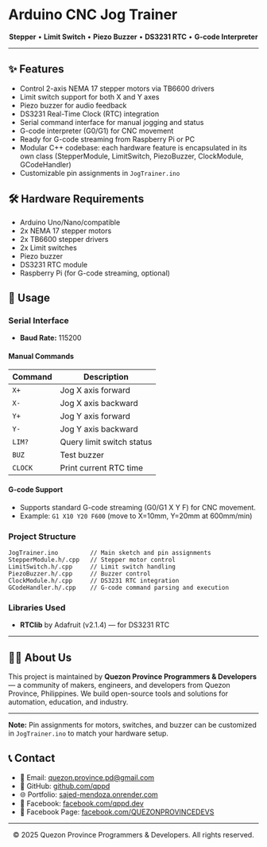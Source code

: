 # Arduino CNC Jog Trainer

<p align="center">
  <b>Stepper</b> • <b>Limit Switch</b> • <b>Piezo Buzzer</b> • <b>DS3231 RTC</b> • <b>G-code Interpreter</b>
</p>

---

## ✨ Features

- Control 2-axis NEMA 17 stepper motors via TB6600 drivers
- Limit switch support for both X and Y axes
- Piezo buzzer for audio feedback
- DS3231 Real-Time Clock (RTC) integration
- Serial command interface for manual jogging and status
- G-code interpreter (G0/G1) for CNC movement
- Ready for G-code streaming from Raspberry Pi or PC
- Modular C++ codebase: each hardware feature is encapsulated in its own class (StepperModule, LimitSwitch, PiezoBuzzer, ClockModule, GCodeHandler)
- Customizable pin assignments in `JogTrainer.ino`

## 🛠️ Hardware Requirements

- Arduino Uno/Nano/compatible
- 2x NEMA 17 stepper motors
- 2x TB6600 stepper drivers
- 2x Limit switches
- Piezo buzzer
- DS3231 RTC module
- Raspberry Pi (for G-code streaming, optional)


## 🚀 Usage

### Serial Interface

- **Baud Rate:** 115200

#### Manual Commands

| Command   | Description                  |
|-----------|------------------------------|
| `X+`      | Jog X axis forward           |
| `X-`      | Jog X axis backward          |
| `Y+`      | Jog Y axis forward           |
| `Y-`      | Jog Y axis backward          |
| `LIM?`    | Query limit switch status    |
| `BUZ`     | Test buzzer                  |
| `CLOCK`   | Print current RTC time       |

#### G-code Support

- Supports standard G-code streaming (G0/G1 X Y F) for CNC movement.
- Example: `G1 X10 Y20 F600` (move to X=10mm, Y=20mm at 600mm/min)

### Project Structure

```text
JogTrainer.ino         // Main sketch and pin assignments
StepperModule.h/.cpp   // Stepper motor control
LimitSwitch.h/.cpp     // Limit switch handling
PiezoBuzzer.h/.cpp     // Buzzer control
ClockModule.h/.cpp     // DS3231 RTC integration
GCodeHandler.h/.cpp    // G-code command parsing and execution
```

### Libraries Used

- **RTClib** by Adafruit (v2.1.4) — for DS3231 RTC

---

## 👨‍💻 About Us

This project is maintained by **Quezon Province Programmers & Developers** — a community of makers, engineers, and developers from Quezon Province, Philippines. We build open-source tools and solutions for automation, education, and industry.

---

**Note:** Pin assignments for motors, switches, and buzzer can be customized in `JogTrainer.ino` to match your hardware setup.

## 📞 Contact

- 📧 Email: [quezon.province.pd@gmail.com](mailto:quezon.province.pd@gmail.com)
- 🐙 GitHub: [github.com/qppd](https://github.com/qppd)
- 🌐 Portfolio: [sajed-mendoza.onrender.com](https://sajed-mendoza.onrender.com)
- 📘 Facebook: [facebook.com/qppd.dev](https://facebook.com/qppd.dev)
- 📄 Facebook Page: [facebook.com/QUEZONPROVINCEDEVS](https://facebook.com/QUEZONPROVINCEDEVS)

---

<div align="center">
  &copy; 2025 Quezon Province Programmers & Developers. All rights reserved.
</div>
